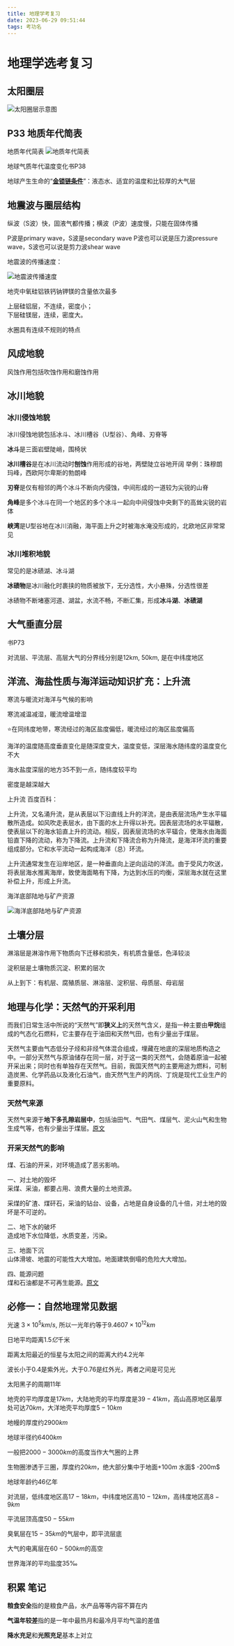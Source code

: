 ```yaml
---
title: 地理学考复习
date: 2023-06-29 09:51:44
tags: 考功名
---
```


# 地理学选考复习

## 太阳圈层

![太阳圈层示意图](地理学考复习/太阳圈层.svg)

## P33 地质年代简表

地质年代简表
![地质年代简表](地理学考复习/32.jpg)

地球气质年代温度变化书P38

地球产生生命的“**<u>金锁链条件</u>**”：液态水、适宜的温度和比较厚的大气层

## 地震波与圈层结构

纵波（S波）快，固液气都传播；横波（P波）速度慢，只能在固体传播

P波是primary wave，S波是secondary wave P波也可以说是压力波pressure wave，S波也可以说是剪力波shear wave

地震波的传播速度：

![地震波传播速度](地理学考复习/25.jpg)

地壳中氧硅铝铁钙钠钾镁的含量依次最多

上层硅铝层，不连续，密度小；  
下层硅镁层，连续，密度大。

水圈具有连续不规则的特点

## 风成地貌

风蚀作用包括吹蚀作用和磨蚀作用

## 冰川地貌

### 冰川侵蚀地貌

冰川侵蚀地貌包括冰斗、冰川槽谷（U型谷）、角峰、刃脊等

**冰斗**是三面岩壁陡峭，围椅状

**冰川槽谷**是在冰川流动时**刨蚀**作用形成的谷地，两壁陡立谷地开阔  举例：珠穆朗玛峰，西欧阿尔卑斯的勃朗峰

**刃脊**是仅有相邻的两个冰斗不断向内侵蚀，中间形成的一道较为尖锐的山脊

**角峰**是多个冰斗在同一个地区的多个冰斗一起向中间侵蚀中央剩下的高耸尖锐的岩体

**峡湾**是U型谷地在冰川消融，海平面上升之时被海水淹没形成的，北欧地区非常常见

### 冰川堆积地貌

常见的是冰碛湖、冰斗湖

**冰碛物**是冰川融化时裹挟的物质被放下，无分选性，大小悬殊，分选性很差

冰碛物不断堵塞河道、湖盆，水流不畅，不断汇集，形成**冰斗湖**、**冰碛湖**

## 大气垂直分层

书P73

对流层、平流层、高层大气的分界线分别是12km, 50km, 是在中纬度地区

## 洋流、海盐性质与海洋运动知识扩充：上升流

寒流与暖流对海洋与气候的影响

寒流减温减湿，暖流增温增湿

⭐在同纬度地带，寒流经过的海区盐度偏低，暖流经过的海区盐度偏高

海洋的温度随高度垂直变化是随深度变大，温度变低，深层海水随纬度的温度变化不大

海水盐度深层的地方35不到一点，随纬度较平均

密度是越深越大

上升流  百度百科：

上升流，又名涌升流，是从表层以下沿直线上升的洋流，是由表层流场产生水平辐散所造成。如风吹走表层水，由下面的水上升得以补充。因表层流场的水平辐散，使表层以下的海水铅直上升的流动。相反，因表层流场的水平辐合，使海水由海面铅直下降的流动，称为下降流。上升流和下降流合称为升降流，是海洋环流的重要组成部分。它和水平流动一起构成海洋（总）环流。

上升流通常发生在沿岸地区，是一种垂直向上逆向运动的洋流。由于受风力吹送，将表层海水推离海岸，致使海面略有下降，为达到水压的均衡，深层海水就在这里补偿上升，形成上升流。

海洋底部陆地与矿产资源

![海洋底部陆地与矿产资源](地理学考复习/海洋底部陆地与矿产.svg)

## 土壤分层

淋溶层是淋溶作用下物质向下迁移和损失，有机质含量低，色泽较淡

淀积层是土壤物质沉淀、积累的层次

从上到下：有机层、腐殖质层、淋溶层、淀积层、母质层、母岩层

## 地理与化学：天然气的开采利用

而我们日常生活中所说的“天然气”即**狭义上**的天然气含义，是指一种主要由**甲烷**组成的气态化石燃料，它主要存在于油田和天然气田，也有少量出于煤层。

天然气主要由气态低分子烃和非烃气体混合组成，埋藏在地底的深层地质构造之中。一部分天然气与原油储存在同一层，对于这一类的天然气，会随着原油一起被开采出来；同时也有单独存在天然气。目前，我国天然气的主要用途为燃料，可制造炭黑、化学药品以及液化石油气，由天然气生产的丙烷、丁烷是现代工业生产的重要原料。

### 天然气来源

天然气来源于**地下多孔隙岩层中**，包括油田气、气田气、煤层气、泥火山气和生物生成气等，也有少量出于煤层。[原文]([天然气的来源_百度知道](https://zhidao.baidu.com/question/17024072.html#:~:text=%E5%A4%A9%E7%84%B6%E6%B0%94%E6%9D%A5%E6%BA%90%E4%BA%8E%E5%9C%B0%E4%B8%8B%E5%A4%9A%E5%AD%94%E9%9A%99%E5%B2%A9%E5%B1%82%E4%B8%AD%EF%BC%8C%E5%8C%85%E6%8B%AC%E6%B2%B9%E7%94%B0%E6%B0%94%E3%80%81%E6%B0%94%E7%94%B0%E6%B0%94%E3%80%81%E7%85%A4%E5%B1%82%E6%B0%94%E3%80%81%E6%B3%A5%E7%81%AB%E5%B1%B1%E6%B0%94%E5%92%8C%E7%94%9F%E7%89%A9%E7%94%9F%E6%88%90%E6%B0%94%E7%AD%89%EF%BC%8C%E4%B9%9F%E6%9C%89%E5%B0%91%E9%87%8F%E5%87%BA%E4%BA%8E%E7%85%A4%E5%B1%82%E3%80%82,%E5%A4%A9%E7%84%B6%E6%B0%94%E4%B8%BB%E8%A6%81%E7%94%A8%E9%80%94%E6%98%AF%E4%BD%9C%E7%87%83%E6%96%99%EF%BC%8C%E5%8F%AF%E5%88%B6%E9%80%A0%E7%82%AD%E9%BB%91%E3%80%81%E5%8C%96%E5%AD%A6%E8%8D%AF%E5%93%81%E5%92%8C%E6%B6%B2%E5%8C%96%E7%9F%B3%E6%B2%B9%E6%B0%94%EF%BC%8C%E7%94%B1%E5%A4%A9%E7%84%B6%E6%B0%94%E7%94%9F%E4%BA%A7%E7%9A%84%E4%B8%99%E7%83%B7%E3%80%81%E4%B8%81%E7%83%B7%E6%98%AF%E7%8E%B0%E4%BB%A3%E5%B7%A5%E4%B8%9A%E7%9A%84%E9%87%8D%E8%A6%81%E5%8E%9F%E6%96%99%E3%80%82%20%E5%A4%A9%E7%84%B6%E6%B0%94%E4%B8%BB%E8%A6%81%E7%94%B1%E6%B0%94%E6%80%81%E4%BD%8E%E5%88%86%E5%AD%90%E7%83%83%E5%92%8C%E9%9D%9E%E7%83%83%E6%B0%94%E4%BD%93%E6%B7%B7%E5%90%88%E7%BB%84%E6%88%90%E3%80%82))

### 开采天然气的影响

煤、石油的开采，对环境造成了恶劣影响。  

一、对土地的毁坏   
采煤、采油，都要占用、浪费大量的土地资源。  

采煤的矿渣、煤矸石，采油的钻台、设备，占地是自身设备的几十倍，对土地的毁坏是不可逆的。  

二、地下水的破坏  
造成地下水位降低，水质变差，污染。  

三、地面下沉  
山体滑坡、地震的可能性大大增加。地面建筑倒塌的危险大大增加。  

四、能源问题  
煤和石油都是不可再生能源。[原文](https://zhidao.baidu.com/question/15640536.html)

## 必修一：自然地理常见数据

光速 $3\times10^5 km/s$, 所以一光年约等于$9.4607\times10^{12} km$ 

日地平均距离$1.5亿$千米

距离太阳最近的恒星与太阳之间的距离大约$4.2$光年

波长小于0.4是紫外光，大于0.76是红外光，两者之间是可见光

太阳黑子的周期$11$年

地壳的平均厚度是$17km$，大陆地壳的平均厚度是$39-41km$，高山高原地区最厚处可达$70km$，大洋地壳平均厚度$5-10km$

地幔的厚度约$2900km$

地球半径约$6400km$

一般把$2000-3000km$的高度当作大气圈的上界

生物圈渗透于三圈，厚度约$20km$，绝大部分集中于地面$+100m$ 水面$ -200m$

地球年龄约$46$亿年

对流层，低纬度地区高$17-18km$，中纬度地区高$10-12km$，高纬度地区高$8-9km$

平流层顶高度$50-55km$

臭氧层在$15-35km$的气层中，即平流层底

大气的电离层在$60-500km$的高空

世界海洋的平均盐度$35‰$ 



## 积累 笔记

**粮食安全**指的是粮食产品，水产品等等内容不算在内

**气温年较差**指的是一年中最热月和最冷月平均气温的差值

**降水充足**和**光照充足**基本上对立
